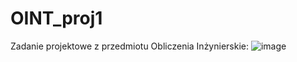 # OINT_proj1

Zadanie projektowe z przedmiotu Obliczenia Inżynierskie:
![image](https://user-images.githubusercontent.com/92825573/233190071-1c5b918f-1a8f-48a4-bb77-bc6a34ea89a1.png)
